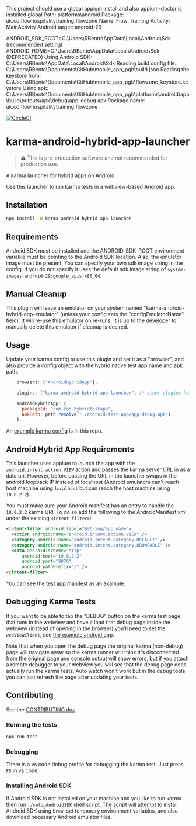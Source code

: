 This project should use a global appium install
and also appium-doctor is installed global
Path: platforms\android
        Package: uk.co.flowhospitalitytraining.flowzone
        Name: Flow_Training
        Activity: MainActivity
        Android target: android-29



ANDROID_SDK_ROOT=C:\Users\RBento\AppData\Local\Android\Sdk (recommended setting)
ANDROID_HOME=C:\Users\RBento\AppData\Local\Android\Sdk (DEPRECATED)
Using Android SDK: C:\Users\RBento\AppData\Local\Android\Sdk
Reading build config file: C:\Users\RBento\Documents\GitHub\mobile_app_pgb\build.json
Reading the keystore from: C:\Users\RBento\Documents\GitHub\mobile_app_pgb\flowzone_keystore.keystore
Using apk: C:\Users\RBento\Documents\GitHub\mobile_app_pgb\platforms\android\app\build\outputs\apk\debug\app-debug.apk
Package name: uk.co.flowhospitalitytraining.flowzone



[![CircleCI](https://circleci.com/gh/salesforce/karma-android-hybrid-app-launcher.svg?style=svg&circle-token=48522467c992ac593a68f8ed6bcb0424786f2d2a)](https://circleci.com/gh/salesforce/karma-android-hybrid-app-launcher)

# karma-android-hybrid-app-launcher

> :warning: This is pre-production software and not recommended for production use.

A karma launcher for hybrid apps on Android.

Use this launcher to run karma tests in a webview-based Android app.

## Installation

```sh
npm install -D karma-android-hybrid-app-launcher
```

## Requirements

Android SDK must be installed and the ANDROID_SDK_ROOT environment variable must be pointing to the Android SDK location. Also, the emulator image must be present. You can specify your own sdk image string in the config. If you do not specify it uses the default sdk image string of `system-images;android-29;google_apis;x86_64`.

## Manual Cleanup

This plugin will leave an emulator on your system named "karma-android-hybrid-app-emulator" (unless your config sets the "configEmulatorName" field). It will re-use this emulator on re-runs. It is up to the developer to manually delete this emulator if cleanup is desired.

## Usage

Update your karma config to use this plugin and set it as a "browser", and also provide a config object with the hybrid native test app name and apk path.

```js
    browsers: ["AndroidHybridApp"],

    plugins: ["karma-android-hybrid-app-launcher", /* other plugins here */],

    androidHybridApp: {
      packageId: "com.foo.hybridtestapp",
      apkPath: path.resolve("./android-test-app/app-debug.apk"),
    },
```

An [example karma config](./example/karma.conf.js) is in this repo.

## Android Hybrid App Requirements

This launcher uses appium to launch the app with the `android.intent.action.VIEW` action and passes the karma server URL in as a data uri. However, before passing the URL in the launcher swaps in the android loopback IP instead of localhost (Android emulators can't reach host machine using `localhost` but can reach the host machine using `10.0.2.2`).

You must make sure your Android manifest has an entry to handle the `10.0.2.2` karma URI. To do so add the following to the AndroidManifest.xml under the existing `<intent-filter>`:

```xml
<intent-filter android:label="@string/app_name">
  <action android:name="android.intent.action.VIEW" />
  <category android:name="android.intent.category.DEFAULT" />
  <category android:name="android.intent.category.BROWSABLE" />
  <data android:scheme="http"
      android:host="10.0.2.2"
      android:port="9876"
      android:pathPrefix="/" />
</intent-filter>
```

You can see the [test app manifest](./example/android-test-app/app/src/main/AndroidManifest.xml) as an example.

## Debugging Karma Tests

If you want to be able to tap the "DEBUG" button on the karma test page that runs in the webview and have it load that debug page inside the webview (instead of opening in the browser) you'll need to set the `webViewClient`, see [the example android app](./example/android-test-app/app/src/main/java/com/foo/hybridtestapp/MainActivity.kt#L28).

Note that when you open the debug page the original karma (non-debug) page will navigate away so the karma runner will think it's disconnected from the original page and console output will show errors, but if you attach a remote debugger to your webview you will see that the debug page does actually run the karma tests. Auto watch won't work but in the debug tools you can just refresh the page after updating your tests.

## Contributing

See the [CONTRIBUTING doc](./CONTRIBUTING.md).

### Running the tests

```sh
npm run test
```

### Debugging

There is a vs code debug profile for debugging the karma test. Just press `F5` in vs code.

### Installing Android SDK

If Android SDK is not installed on your machine and you like to run karma then run `./setupAndroidSDK` shell script. The script will attempt to install Android SDK using `brew`, set temporary environment variables, and also download necessary Android emulator files.
